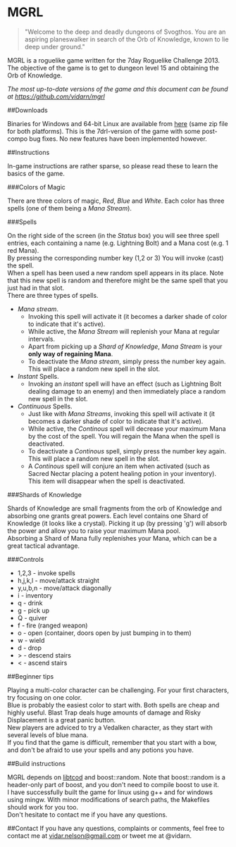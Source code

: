 MGRL
====

>"Welcome to the deep and deadly dungeons of Svogthos.
You are an aspiring planeswalker in search of the Orb of Knowledge, known to lie deep under ground."

MGRL is a roguelike game written for the 7day Roguelike Challenge 2013. The objective of the game is to get to dungeon level 15 and obtaining the Orb of Knowledge.

*The most up-to-date versions of the game and this document can be found at https://github.com/vidarn/mgrl*

##Downloads

Binaries for Windows and 64-bit Linux are available from [here](http://bit.ly/ZSCdyH) (same zip file for both platforms).
This is the 7drl-version of the game with some post-compo bug fixes. No new features have been implemented however.

##Instructions

In-game instructions are rather sparse, so please read these to learn the basics of the game.

###Colors of Magic

There are three colors of magic, *Red*, *Blue* and *White*. Each color has three spells (one of them being a *Mana Stream*).

###Spells

On the right side of the screen (in the *Status* box) you will see three spell entries, each containing a name (e.g. Lightning Bolt) and a Mana cost (e.g. 1 red Mana).  
By pressing the corresponding number key (1,2 or 3) You will invoke (cast) the spell.  
When a spell has been used a new random spell appears in its place. Note that this new spell is random and therefore might be the same spell that you just had in that slot.  
There are three types of spells.  

* *Mana stream*.
    * Invoking this spell will activate it (it becomes a darker shade of color to indicate that it's active).
    * While active, the *Mana Stream* will replenish your Mana at regular intervals.
    * Apart from picking up a *Shard of Knowledge*, *Mana Stream* is your **only way of regaining Mana**.
    * To deactivate the *Mana stream*, simply press the number key again. This will place a random new spell in the slot.
* *Instant* Spells.
    * Invoking an *instant* spell will have an effect (such as Lightning Bolt dealing damage to an enemy) and then immediately place a random new spell in the slot.
* *Continuous* Spells.
    * Just like with *Mana Streams*, invoking this spell will activate it (it becomes a darker shade of color to indicate that it's active).
    * While active, the *Continous* spell will decrease your maximum Mana by the cost of the spell. You will regain the Mana when the spell is deactivated.
    * To deactivate a *Continous* spell, simply press the number key again. This will place a random new spell in the slot.
    * A *Continous* spell will conjure an item when activated (such as Sacred Nectar placing a potent healing potion in your inventory). This item will disappear when the spell is deactivated.

###Shards of Knowledge

Shards of Knowledge are small fragments from the orb of Knowledge and absorbing one grants great powers.
Each level contains one Shard of Knowledge (it looks like a crystal). Picking it up (by pressing 'g') will absorb the power and allow you to raise your maximum Mana pool.  
Absorbing a Shard of Mana fully replenishes your Mana, which can be a great tactical advantage.

###Controls

* 1,2,3 - invoke spells
* h,j,k,l - move/attack straight
* y,u,b,n - move/attack diagonally
* i - inventory
* q - drink
* g - pick up
* Q - quiver
* f - fire (ranged weapon)
* o - open (container, doors open by just bumping in to them)
* w - wield
* d - drop
* \> - descend stairs
* \< - ascend stairs

##Beginner tips

Playing a multi-color character can be challenging. For your first characters, try focusing on one color.  
Blue is probably the easiest color to start with. Both spells are cheap and highly useful. Blast Trap deals huge amounts of damage and Risky Displacement is a great panic button.  
New players are adviced to try a Vedalken character, as they start with several levels of blue mana.  
If you find that the game is difficult, remember that you start with a bow, and don't be afraid to use your spells and any potions you have.

##Build instructions

MGRL depends on [libtcod](http://doryen.eptalys.net/libtcod/) and boost::random. 
Note that boost::random is a header-only part of boost, and you don't need to compile boost to use it.  
I have successfully built the game for linux using g++ and for windows using mingw. With minor modifications of search paths, the Makefiles should work for you too.  
Don't hesitate to contact me if you have any questions.

##Contact
If you have any questions, complaints or comments, feel free to contact me at vidar.nelson@gmail.com or tweet me at @vidarn.
